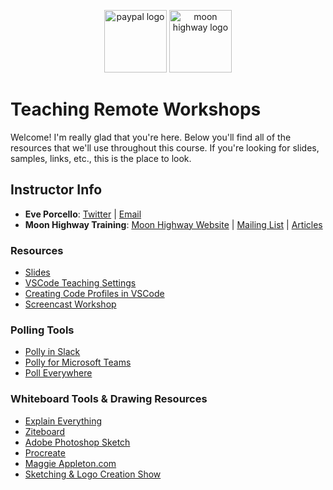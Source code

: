 <p align="center">
<img src="https://pbs.twimg.com/profile_images/1145724063106519040/b1L98qh9_400x400.jpg" width="100" alt="paypal logo"/>
<img src="https://i.imgur.com/migo24P.png" width="100" alt="moon highway logo"/>
</p>

# Teaching Remote Workshops

Welcome! I'm really glad that you're here. Below you'll find all of the resources that we'll use throughout this course. If you're looking for slides, samples, links, etc., this is the place to look.

## Instructor Info

- **Eve Porcello**: [Twitter](https://twitter.com/eveporcello) | [Email](mailto:eve@moonhighway.com)
- **Moon Highway Training**: [Moon Highway Website](https://www.moonhighway.com) | [Mailing List](http://bit.ly/moonhighway) | [Articles](https://www.moonhighway.com/articles)

### Resources

- [Slides](https://slides.com/moonhighway/remote-presentations/)
- [VSCode Teaching Settings](https://github.com/eveporcello/teaching-remote-workshops/blob/master/vscode-settings.json)
- [Creating Code Profiles in VSCode](https://dev.to/jsjoeio/how-to-create-code-profiles-in-vscode-3ofo)
- [Screencast Workshop](https://egghead.io/courses/record-badass-screencasts-for-egghead-io)

### Polling Tools

* [Polly in Slack](https://www.polly.ai/help/slack/creating-polls)
* [Polly for Microsoft Teams](https://www.polly.ai/microsoft-teams)
* [Poll Everywhere](https://www.polleverywhere.com/)

### Whiteboard Tools & Drawing Resources

* [Explain Everything](https://explaineverything.com/online-whiteboard/)
* [Ziteboard](https://ziteboard.com/)
* [Adobe Photoshop Sketch](https://apps.apple.com/us/app/adobe-photoshop-sketch/id839085644)
* [Procreate](https://procreate.art/)
* [Maggie Appleton.com](https://maggieappleton.com/)
* [Sketching & Logo Creation Show](https://www.youtube.com/watch?v=4mrrNAjiTvk)
